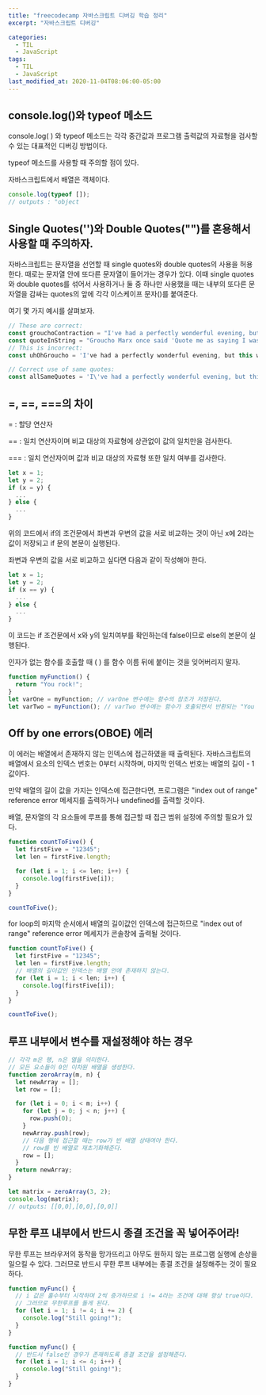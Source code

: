 ```yaml
---
title: "freecodecamp 자바스크립트 디버깅 학습 정리"
excerpt: "자바스크립트 디버깅"

categories:
  - TIL
  - JavaScript
tags:
  - TIL
  - JavaScript
last_modified_at: 2020-11-04T08:06:00-05:00
---
```


## console.log()와 typeof 메소드

console.log( ) 와 typeof 메소드는 각각 중간값과 프로그램 출력값의 자료형을 검사할 수 있는 대표적인 디버깅 방법이다.

typeof 메소드를 사용할 때 주의할 점이 있다.

자바스크립트에서 배열은 객체이다.

```javascript
console.log(typeof []);
// outputs : "object
```

## Single Quotes('')와 Double Quotes("")를 혼용해서 사용할 때 주의하자.

자바스크립트는 문자열을 선언할 때 single quotes와 double quotes의 사용을 허용한다. 때로는 문자열 안에 또다른 문자열이 들어가는 경우가 있다. 이때 single quotes와 double quotes를 섞어서 사용하거나 둘 중 하나만 사용했을 때는 내부의 또다른 문자열을 감싸는 quotes의 앞에 각각 이스케이프 문자(\)를 붙여준다.

여기 몇 가지 예시를 살펴보자.

```javascript
// These are correct:
const grouchoContraction = "I've had a perfectly wonderful evening, but this wasn't it.";
const quoteInString = "Groucho Marx once said 'Quote me as saying I was mis-quoted.'";
// This is incorrect:
const uhOhGroucho = 'I've had a perfectly wonderful evening, but this wasn't it.';

// Correct use of same quotes:
const allSameQuotes = 'I\'ve had a perfectly wonderful evening, but this wasn\'t it.';
```

## =, ==, ===의 차이

= : 할당 연산자

== : 일치 연산자이며 비교 대상의 자료형에 상관없이 값의 일치만을 검사한다.

=== : 일치 연산자이며 값과 비교 대상의 자료형 또한 일치 여부를 검사한다.

```javascript
let x = 1;
let y = 2;
if (x = y) {
  ...
} else {
  ...
}
```

위의 코드에서 if의 조건문에서 좌변과 우변의 값을 서로 비교하는 것이 아닌 x에 2라는 값이 저장되고 if 문의 본문이 실행된다.

좌변과 우변의 값을 서로 비교하고 싶다면 다음과 같이 작성해야 한다.

```javascript
let x = 1;
let y = 2;
if (x == y) {
  ...
} else {
  ...
}
```

이 코드는 if 조건문에서 x와 y의 일치여부를 확인하는데 false이므로 else의 본문이 실행된다.

인자가 없는 함수를 호출할 때 ( ) 를 함수 이름 뒤에 붙이는 것을 잊어버리지 말자.

```javascript
function myFunction() {
  return "You rock!";
}
let varOne = myFunction; // varOne 변수에는 함수의 참조가 저장된다.
let varTwo = myFunction(); // varTwo 변수에는 함수가 호출되면서 반환되는 "You rock!"이 저장된다.
```

## Off by one errors(OBOE) 에러

이 에러는 배열에서 존재하지 않는 인덱스에 접근하였을 때 출력된다. 자바스크립트의 배열에서 요소의 인덱스 번호는 0부터 시작하며, 마지막 인덱스 번호는 배열의 길이 - 1 값이다.

만약 배열의 길이 값을 가지는 인덱스에 접근한다면, 프로그램은 "index out of range" reference error 메세지를 출력하거나 undefined를 출력할 것이다.

배열, 문자열의 각 요소들에 루프를 통해 접근할 때 접근 범위 설정에 주의할 필요가 있다.

```javascript
function countToFive() {
  let firstFive = "12345";
  let len = firstFive.length;

  for (let i = 1; i <= len; i++) {
    console.log(firstFive[i]);
  }
}

countToFive();
```

for loop의 마지막 순서에서 배열의 길이값인 인덱스에 접근하므로 "index out of range" reference error 메세지가 콘솔창에 출력될 것이다.

```javascript
function countToFive() {
  let firstFive = "12345";
  let len = firstFive.length;
  // 배열의 길이값인 인덱스는 배열 안에 존재하지 않는다.
  for (let i = 1; i < len; i++) {
    console.log(firstFive[i]);
  }
}

countToFive();
```

## 루프 내부에서 변수를 재설정해야 하는 경우

```javascript
// 각각 m은 행, n은 열을 의미한다.
// 모든 요소들이 0인 이차원 배열을 생성한다.
function zeroArray(m, n) {
  let newArray = [];
  let row = [];

  for (let i = 0; i < m; i++) {
    for (let j = 0; j < n; j++) {
      row.push(0);
    }
    newArray.push(row);
    // 다음 행에 접근할 때는 row가 빈 배열 상태여야 한다.
    // row를 빈 배열로 재초기화해준다.
    row = [];
  }
  return newArray;
}

let matrix = zeroArray(3, 2);
console.log(matrix);
// outputs: [[0,0],[0,0],[0,0]]
```

## 무한 루프 내부에서 반드시 종결 조건을 꼭 넣어주어라!

무한 루프는 브라우저의 동작을 망가뜨리고 아무도 원하지 않는 프로그램 실행에 손상을 일으킬 수 있다. 그러므로 반드시 무한 루프 내부에는 종결 조건을 설정해주는 것이 필요하다.

```javascript
function myFunc() {
  // i 값은 홀수부터 시작하며 2씩 증가하므로 i != 4라는 조건에 대해 항상 true이다.
  // 그러므로 무한루프를 돌게 된다.
  for (let i = 1; i != 4; i += 2) {
    console.log("Still going!");
  }
}

function myFunc() {
  // 반드시 false인 경우가 존재하도록 종결 조건을 설정해준다.
  for (let i = 1; i <= 4; i++) {
    console.log("Still going!");
  }
}
```
